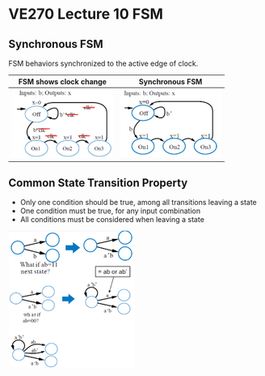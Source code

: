 # VE270 Lecture 10 FSM

## Synchronous FSM

FSM behaviors synchronized to the active edge of clock.

| FSM shows clock change                   | Synchronous FSM                          |
| ---------------------------------------- | ---------------------------------------- |
| <img src="./ve270_note_pic/l10fsmc.png" alt="Drawing" style="width: 200px;"/> | <img src="./ve270_note_pic/l10fsms.png" alt="Drawing" style="width: 200px;"/> |

## Common State Transition Property

-   Only one condition should be true, among all transitions leaving a state
-   One condition must be true, for any input combination
-   All conditions must be considered when leaving a state

<img src="./ve270_note_pic/l10ts.png" alt="Drawing" style="width: 250px;"/>

<div style="page-break-after: always;"></div>